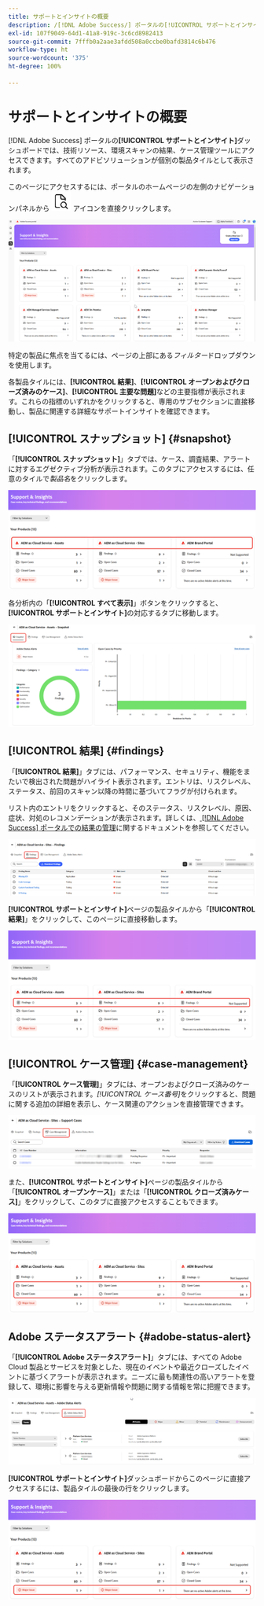 ```yaml
---
title: サポートとインサイトの概要
description: /[!DNL Adobe Success/] ポータルの[!UICONTROL サポートとインサイト]ダッシュボードでは、技術リソース、環境スキャンの結果、ケース管理ツールにアクセスできます。
exl-id: 107f9049-64d1-41a8-919c-3c6cd8982413
source-git-commit: 7fffb0a2aae3afdd508a0ccbe0bafd3814c6b476
workflow-type: ht
source-wordcount: '375'
ht-degree: 100%

---
```


# サポートとインサイトの概要

[!DNL Adobe Success] ポータルの&#x200B;**[!UICONTROL サポートとインサイト]**&#x200B;ダッシュボードでは、技術リソース、環境スキャンの結果、ケース管理ツールにアクセスできます。すべてのアドビソリューションが個別の製品タイルとして表示されます。

このページにアクセスするには、ポータルのホームページの左側のナビゲーションパネルから ![サポートとインサイトアイコン](/help/adobe-success-portal/assets/support-and-insight-icon.png) アイコンを直接クリックします。

![サポートとインサイトランディングページ](/help/adobe-success-portal/assets/support-and-insights-landing-page.png)

特定の製品に焦点を当てるには、ページの上部にある&#x200B;*フィルター*&#x200B;ドロップダウンを使用します。

各製品タイルには、**[!UICONTROL 結果]**、**[!UICONTROL オープンおよびクローズ済みのケース]**、**[!UICONTROL 主要な問題]**&#x200B;などの主要指標が表示されます。これらの指標のいずれかをクリックすると、専用のサブセクションに直接移動し、製品に関連する詳細なサポートインサイトを確認できます。

## [!UICONTROL スナップショット] {#snapshot}

「**[!UICONTROL スナップショット]**」タブでは、ケース、調査結果、アラートに対するエグゼクティブ分析が表示されます。このタブにアクセスするには、任意のタイルで&#x200B;*製品名*&#x200B;をクリックします。

![サポートとインサイトカードからのスナップショット](/help/adobe-success-portal/assets/snapshot-from-support-insights-card.png)

各分析内の「**[!UICONTROL すべて表示]**」ボタンをクリックすると、**[!UICONTROL サポートとインサイト]**&#x200B;の対応するタブに移動します。

![「スナップショット」タブ](/help/adobe-success-portal/assets/snapshot-tab-support-and-insights.png)

## [!UICONTROL 結果] {#findings}

「**[!UICONTROL 結果]**」タブには、パフォーマンス、セキュリティ、機能をまたいで検出された問題がハイライト表示されます。エントリは、リスクレベル、ステータス、前回のスキャン以降の時間に基づいてフラグが付けられます。

リスト内のエントリをクリックすると、そのステータス、リスクレベル、原因、症状、対処のレコメンデーションが表示されます。詳しくは、[ [!DNL Adobe Success]  ポータルでの結果の管理](/help/adobe-success-portal/technical-persona/support-and-insights/manage-findings-adobe-success-portal.md)に関するドキュメントを参照してください。

![「結果」タブ](/help/adobe-success-portal/assets/findings-tab-support-and-insights.png)

**[!UICONTROL サポートとインサイト]**&#x200B;ページの製品タイルから「**[!UICONTROL 結果]**」をクリックして、このページに直接移動します。

![サポートとインサイトカードからの結果](/help/adobe-success-portal/assets/findings-from-support-and-insights-card.png)

## [!UICONTROL ケース管理] {#case-management}

「**[!UICONTROL ケース管理]**」タブには、オープンおよびクローズ済みのケースのリストが表示されます。*[!UICONTROL ケース番号]*&#x200B;をクリックすると、問題に関する追加の詳細を表示し、ケース関連のアクションを直接管理できます。

![「ケース管理」タブ](/help/adobe-success-portal/assets/case-management-tab-support-and-insights.png)

また、**[!UICONTROL サポートとインサイト]**&#x200B;ページの製品タイルから「**[!UICONTROL オープンケース]**」または「**[!UICONTROL クローズ済みケース]**」をクリックして、このタブに直接アクセスすることもできます。

![サポートとインサイトカードからのケース管理](/help/adobe-success-portal/assets/case-management-from-support-insights-card.png)

## Adobe ステータスアラート {#adobe-status-alert}

「**[!UICONTROL Adobe ステータスアラート]**」タブには、すべての Adobe Cloud 製品とサービスを対象とした、現在のイベントや最近クローズしたイベントに基づくアラートが表示されます。ニーズに最も関連性の高いアラートを登録して、環境に影響を与える更新情報や問題に関する情報を常に把握できます。

![「Adobe ステータスアラート」タブ](/help/adobe-success-portal/assets/status-alert-tab-support-and-insights.png)

**[!UICONTROL サポートとインサイト]**&#x200B;ダッシュボードからこのページに直接アクセスするには、製品タイルの最後の行をクリックします。

![サポートとインサイトカードからの Adobe ステータスアラート](/help/adobe-success-portal/assets/status-alerts-from-support-insights-card.png)
